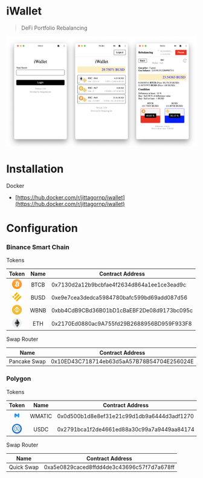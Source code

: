 # iWallet

> DeFi Portfolio Rebalancing

![](./iwallet.png)

# Installation

Docker 
- [https://hub.docker.com/r/jittagornp/iwallet](https://hub.docker.com/r/jittagornp/iwallet)

# Configuration

### Binance Smart Chain

Tokens

| Token | Name | Contract Address | 
|:-----:|:----:|------------------|
| <img src="./tokens/BTCB.png" width="26"/> | BTCB | 0x7130d2a12b9bcbfae4f2634d864a1ee1ce3ead9c | 
| <img src="./tokens/BUSD.png" width="26"/> | BUSD | 0xe9e7cea3dedca5984780bafc599bd69add087d56 | 
| <img src="./tokens/WBNB.png" width="26"/> | WBNB | 0xbb4CdB9CBd36B01bD1cBaEBF2De08d9173bc095c | 
| <img src="./tokens/ETH.png" width="26"/> | ETH | 0x2170Ed0880ac9A755fd29B2688956BD959F933F8 | 

Swap Router

| Name | Contract Address | 
|:----:|------------------|
| Pancake Swap | 0x10ED43C718714eb63d5aA57B78B54704E256024E | 

### Polygon

Tokens

| Token | Name | Contract Address | 
|:-----:|:----:|------------------|
| <img src="./tokens/WMATIC.png" width="26"/> | WMATIC | 0x0d500b1d8e8ef31e21c99d1db9a6444d3adf1270 | 
| <img src="./tokens/USDC.png" width="26"/> | USDC | 0x2791bca1f2de4661ed88a30c99a7a9449aa84174 | 

Swap Router

| Name | Contract Address | 
|:----:|------------------|
| Quick Swap | 0xa5e0829caced8ffdd4de3c43696c57f7d7a678ff | 

